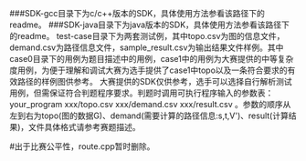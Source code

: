 ###SDK-gcc目录下为c/c++版本的SDK，具体使用方法参看该路径下的readme。
###SDK-java目录下为java版本的SDK，具体使用方法参看该路径下的readme。
test-case目录下为两套测试例，其中topo.csv为图的信息文件，demand.csv为路径信息文件，sample_result.csv为输出结果文件样例。其中case0目录下的用例为题目描述中的用例，case1中的用例为大赛提供的中等复杂度用例，为便于理解和调试大赛为选手提供了case1中topo以及一条符合要求的有效路径的样例图供参考。
大赛提供的SDK仅供参考，选手可以选择自行解析测试用例，但需保证符合判题程序要求。判题时调用可执行程序输入的参数表： your_program xxx/topo.csv xxx/demand.csv xxx/result.csv 。参数的顺序从左到右为topo(图的数据G)、demand(需要计算的路径信息:s,t,V')、result(计算结果)，文件具体格式请参考赛题描述。

#出于比赛公平性，route.cpp暂时删除。
